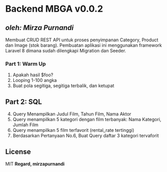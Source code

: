 # Backend MBGA v0.0.2
## _oleh: Mirza Purnandi_

Membuat CRUD REST API untuk proses penyimpanan Category, Product dan Image (stok barang). Pembuatan aplikasi ini menggunakan framework Laravel 8 dimana sudah dilengkapi Migration dan Seeder. 

### Part 1: Warm Up
1. Apakah hasil $foo?
2. Looping 1-100 angka
3. Buat pola segitiga, segitiga terbalik, dan ketupat

## Part 2: SQL
4. Query Menampilkan Judul Film, Tahun Film, Nama Aktor
5. Query menampilkan 5 kategori dengan film terbanyak: Nama Kategori, Jumlah Film
6. Query menampilkan 5 film terfavorit (rental_rate tertinggi)
7. Berdasarkan Pertanyaan No.6, Buat Query daftar 3 kategori tervaforit

## License
MIT
**Regard, mirzapurnandi**
